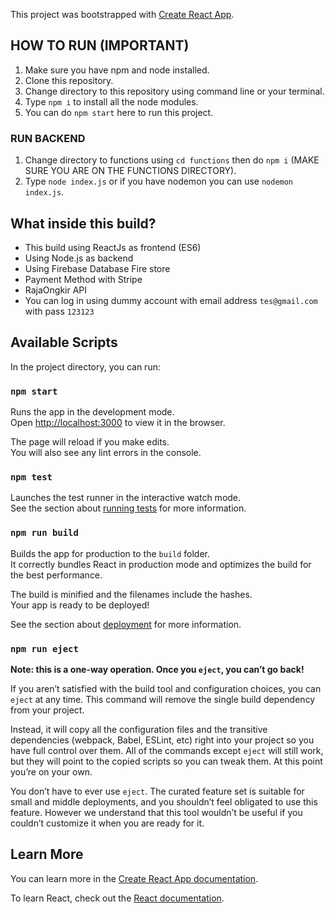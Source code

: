 This project was bootstrapped with [Create React App](https://github.com/facebook/create-react-app).

## HOW TO RUN (IMPORTANT)

1. Make sure you have npm and node installed.
2. Clone this repository.
3. Change directory to this repository using command line or your terminal.
4. Type `npm i` to install all the node modules.
5. You can do `npm start` here to run this project.

### RUN BACKEND
1. Change directory to functions using `cd functions` then do `npm i` (MAKE SURE YOU ARE ON THE FUNCTIONS DIRECTORY).
2. Type `node index.js` or if you have nodemon you can use `nodemon index.js`.

## What inside this build?

- This build using ReactJs as frontend (ES6)
- Using Node.js as backend
- Using Firebase Database Fire store
- Payment Method with Stripe
- RajaOngkir API
- You can log in using dummy account with email address `tes@gmail.com` with pass `123123`

## Available Scripts

In the project directory, you can run:

### `npm start`

Runs the app in the development mode.<br />
Open [http://localhost:3000](http://localhost:3000) to view it in the browser.

The page will reload if you make edits.<br />
You will also see any lint errors in the console.

### `npm test`

Launches the test runner in the interactive watch mode.<br />
See the section about [running tests](https://facebook.github.io/create-react-app/docs/running-tests) for more information.

### `npm run build`

Builds the app for production to the `build` folder.<br />
It correctly bundles React in production mode and optimizes the build for the best performance.

The build is minified and the filenames include the hashes.<br />
Your app is ready to be deployed!

See the section about [deployment](https://facebook.github.io/create-react-app/docs/deployment) for more information.

### `npm run eject`

**Note: this is a one-way operation. Once you `eject`, you can’t go back!**

If you aren’t satisfied with the build tool and configuration choices, you can `eject` at any time. This command will remove the single build dependency from your project.

Instead, it will copy all the configuration files and the transitive dependencies (webpack, Babel, ESLint, etc) right into your project so you have full control over them. All of the commands except `eject` will still work, but they will point to the copied scripts so you can tweak them. At this point you’re on your own.

You don’t have to ever use `eject`. The curated feature set is suitable for small and middle deployments, and you shouldn’t feel obligated to use this feature. However we understand that this tool wouldn’t be useful if you couldn’t customize it when you are ready for it.

## Learn More

You can learn more in the [Create React App documentation](https://facebook.github.io/create-react-app/docs/getting-started).

To learn React, check out the [React documentation](https://reactjs.org/).
